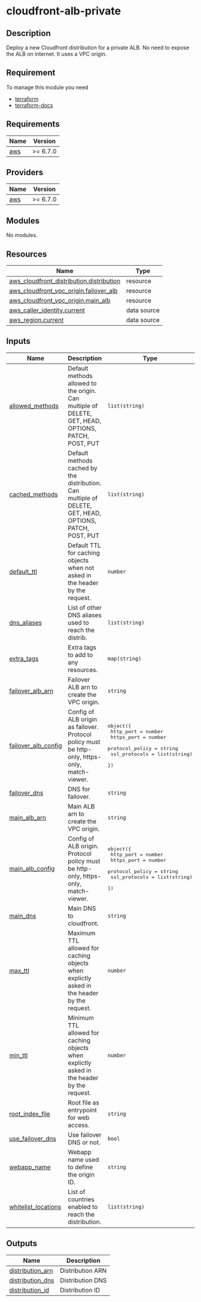 # cloudfront-alb-private

## Description 

Deploy a new Cloudfront distribution for a private ALB. No need to expose the ALB on internet. 
It uses a VPC origin. 


## Requirement

To manage this module you need 
  - [terraform](https://www.terraform.io)
  - [terraform-docs](https://github.com/terraform-docs/terraform-docs)

<!-- BEGIN_TF_DOCS -->
## Requirements

| Name | Version |
|------|---------|
| <a name="requirement_aws"></a> [aws](#requirement\_aws) | >= 6.7.0 |

## Providers

| Name | Version |
|------|---------|
| <a name="provider_aws"></a> [aws](#provider\_aws) | >= 6.7.0 |

## Modules

No modules.

## Resources

| Name | Type |
|------|------|
| [aws_cloudfront_distribution.distribution](https://registry.terraform.io/providers/hashicorp/aws/latest/docs/resources/cloudfront_distribution) | resource |
| [aws_cloudfront_vpc_origin.failover_alb](https://registry.terraform.io/providers/hashicorp/aws/latest/docs/resources/cloudfront_vpc_origin) | resource |
| [aws_cloudfront_vpc_origin.main_alb](https://registry.terraform.io/providers/hashicorp/aws/latest/docs/resources/cloudfront_vpc_origin) | resource |
| [aws_caller_identity.current](https://registry.terraform.io/providers/hashicorp/aws/latest/docs/data-sources/caller_identity) | data source |
| [aws_region.current](https://registry.terraform.io/providers/hashicorp/aws/latest/docs/data-sources/region) | data source |

## Inputs

| Name | Description | Type | Default | Required |
|------|-------------|------|---------|:--------:|
| <a name="input_allowed_methods"></a> [allowed\_methods](#input\_allowed\_methods) | Default methods allowed to the origin. Can multiple of DELETE, GET, HEAD, OPTIONS, PATCH, POST, PUT | `list(string)` | <pre>[<br>  "DELETE",<br>  "GET",<br>  "HEAD",<br>  "OPTIONS",<br>  "PATCH",<br>  "POST",<br>  "PUT"<br>]</pre> | no |
| <a name="input_cached_methods"></a> [cached\_methods](#input\_cached\_methods) | Default methods cached by the distribution. Can multiple of DELETE, GET, HEAD, OPTIONS, PATCH, POST, PUT | `list(string)` | <pre>[<br>  "GET",<br>  "HEAD"<br>]</pre> | no |
| <a name="input_default_ttl"></a> [default\_ttl](#input\_default\_ttl) | Default TTL for caching objects when not asked in the header by the request. | `number` | `3600` | no |
| <a name="input_dns_aliases"></a> [dns\_aliases](#input\_dns\_aliases) | List of other DNS aliases used to reach the distrib. | `list(string)` | `[]` | no |
| <a name="input_extra_tags"></a> [extra\_tags](#input\_extra\_tags) | Extra tags to add to any resources. | `map(string)` | `{}` | no |
| <a name="input_failover_alb_arn"></a> [failover\_alb\_arn](#input\_failover\_alb\_arn) | Failover ALB arn to create the VPC origin. | `string` | `""` | no |
| <a name="input_failover_alb_config"></a> [failover\_alb\_config](#input\_failover\_alb\_config) | Config of ALB origin as failover. Protocol policy must be http-only, https-only, match-viewer. | <pre>object({<br>    http_port       = number<br>    https_port      = number<br>    protocol_policy = string<br>    ssl_protocols   = list(string)<br>  })</pre> | <pre>{<br>  "http_port": 0,<br>  "https_port": 0,<br>  "protocol_policy": "",<br>  "ssl_protocols": [<br>    ""<br>  ]<br>}</pre> | no |
| <a name="input_failover_dns"></a> [failover\_dns](#input\_failover\_dns) | DNS for failover. | `string` | `""` | no |
| <a name="input_main_alb_arn"></a> [main\_alb\_arn](#input\_main\_alb\_arn) | Main ALB arn to create the VPC origin. | `string` | n/a | yes |
| <a name="input_main_alb_config"></a> [main\_alb\_config](#input\_main\_alb\_config) | Config of ALB origin. Protocol policy must be http-only, https-only, match-viewer. | <pre>object({<br>    http_port       = number<br>    https_port      = number<br>    protocol_policy = string<br>    ssl_protocols   = list(string)<br>  })</pre> | n/a | yes |
| <a name="input_main_dns"></a> [main\_dns](#input\_main\_dns) | Main DNS to cloudfront. | `string` | n/a | yes |
| <a name="input_max_ttl"></a> [max\_ttl](#input\_max\_ttl) | Maximum TTL allowed for caching objects when explictly asked in the header by the request. | `number` | `86400` | no |
| <a name="input_min_ttl"></a> [min\_ttl](#input\_min\_ttl) | Minimum TTL allowed for caching objects when explictly asked in the header by the request. | `number` | `0` | no |
| <a name="input_root_index_file"></a> [root\_index\_file](#input\_root\_index\_file) | Root file as entrypoint for web access. | `string` | `"index.html"` | no |
| <a name="input_use_failover_dns"></a> [use\_failover\_dns](#input\_use\_failover\_dns) | Use failover DNS or not. | `bool` | `false` | no |
| <a name="input_webapp_name"></a> [webapp\_name](#input\_webapp\_name) | Webapp name used to define the origin ID. | `string` | n/a | yes |
| <a name="input_whitelist_locations"></a> [whitelist\_locations](#input\_whitelist\_locations) | List of countries enabled to reach the distribution. | `list(string)` | <pre>[<br>  "FR",<br>  "CH",<br>  "US"<br>]</pre> | no |

## Outputs

| Name | Description |
|------|-------------|
| <a name="output_distribution_arn"></a> [distribution\_arn](#output\_distribution\_arn) | Distribution ARN |
| <a name="output_distribution_dns"></a> [distribution\_dns](#output\_distribution\_dns) | Distribution DNS |
| <a name="output_distribution_id"></a> [distribution\_id](#output\_distribution\_id) | Distribution ID |
<!-- END_TF_DOCS -->